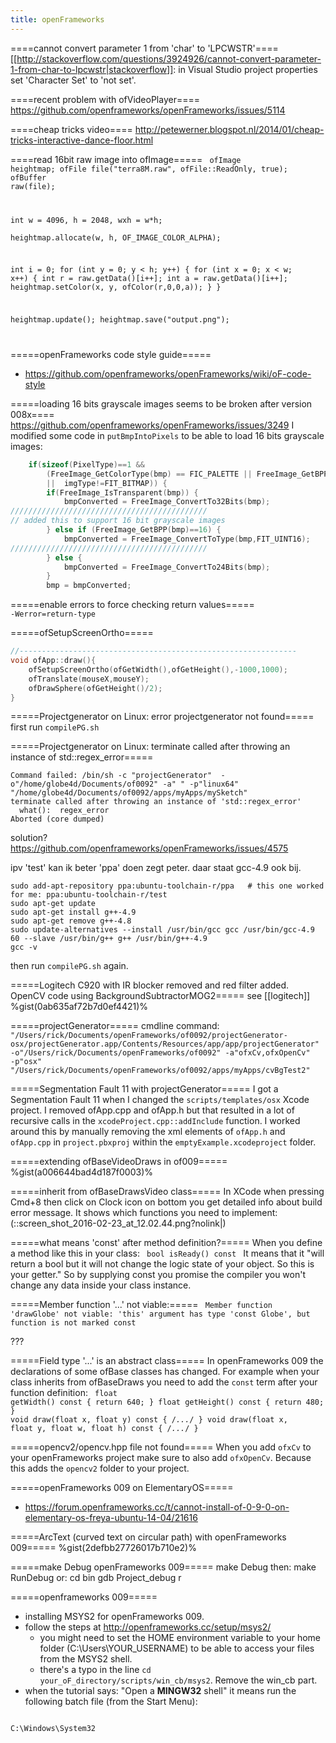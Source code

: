 ```yaml
---
title: openFrameworks
---
```


====cannot convert parameter 1 from 'char' to 'LPCWSTR'====
[[http://stackoverflow.com/questions/3924926/cannot-convert-parameter-1-from-char-to-lpcwstr|stackoverflow]]: in Visual Studio project properties set 'Character Set' to 'not set'.

====recent problem with ofVideoPlayer====
https://github.com/openframeworks/openFrameworks/issues/5114

====cheap tricks video====
http://petewerner.blogspot.nl/2014/01/cheap-tricks-interactive-dance-floor.html

====read 16bit raw image into ofImage=====
<code cpp>
ofImage heightmap;
ofFile file("terra8M.raw", ofFile::ReadOnly, true);
ofBuffer raw(file);

int w = 4096, h = 2048, wxh = w*h;    
heightmap.allocate(w, h, OF_IMAGE_COLOR_ALPHA);

int i = 0;
for (int y = 0; y < h; y++) {
  for (int x = 0; x < w; x++) {
    int r = raw.getData()[i++];
    int a = raw.getData()[i++];
    heightmap.setColor(x, y, ofColor(r,0,0,a));
  }
}

heightmap.update();
heightmap.save("output.png");

</code>

=====openFrameworks code style guide=====
* https://github.com/openframeworks/openFrameworks/wiki/oF-code-style

=====loading 16 bits grayscale images seems to be broken after version 008x====
https://github.com/openframeworks/openFrameworks/issues/3249
I modified some code in `putBmpIntoPixels` to be able to load 16 bits grayscale images:

```cpp
	if(sizeof(PixelType)==1 &&
		(FreeImage_GetColorType(bmp) == FIC_PALETTE || FreeImage_GetBPP(bmp) < 8
		||  imgType!=FIT_BITMAP)) {
		if(FreeImage_IsTransparent(bmp)) {
			bmpConverted = FreeImage_ConvertTo32Bits(bmp);
////////////////////////////////////////////
// added this to support 16 bit grayscale images
		} else if (FreeImage_GetBPP(bmp)==16) {                     
			bmpConverted = FreeImage_ConvertToType(bmp,FIT_UINT16); 
////////////////////////////////////////////
		} else {
			bmpConverted = FreeImage_ConvertTo24Bits(bmp);
		}
		bmp = bmpConverted;
```

=====enable errors to force checking return values=====
<code>
-Werror=return-type
</code>

=====ofSetupScreenOrtho=====
```cpp
//--------------------------------------------------------------
void ofApp::draw(){
	ofSetupScreenOrtho(ofGetWidth(),ofGetHeight(),-1000,1000);
	ofTranslate(mouseX,mouseY);
	ofDrawSphere(ofGetHeight()/2);
}
```

=====Projectgenerator on Linux: error projectgenerator not found=====
first run `compilePG.sh`

=====Projectgenerator on Linux: terminate called after throwing an instance of std::regex_error=====
```
Command failed: /bin/sh -c "projectGenerator"  -o"/home/globe4d/Documents/of0092" -a" " -p"linux64" "/home/globe4d/Documents/of0092/apps/myApps/mySketch"
terminate called after throwing an instance of 'std::regex_error'
  what():  regex_error
Aborted (core dumped)
```
solution? https://github.com/openframeworks/openFrameworks/issues/4575

ipv 'test' kan ik beter 'ppa' doen zegt peter. daar staat gcc-4.9 ook bij.
```
sudo add-apt-repository ppa:ubuntu-toolchain-r/ppa   # this one worked for me: ppa:ubuntu-toolchain-r/test
sudo apt-get update
sudo apt-get install g++-4.9
sudo apt-get remove g++-4.8
sudo update-alternatives --install /usr/bin/gcc gcc /usr/bin/gcc-4.9 60 --slave /usr/bin/g++ g++ /usr/bin/g++-4.9
gcc -v
```
then run `compilePG.sh` again.

=====Logitech C920 with IR blocker removed and red filter added. OpenCV code using BackgroundSubtractorMOG2=====
see [[logitech]]
%gist(0ab635af72b7d0ef4421)%

=====projectGenerator=====
cmdline command:
<code>
"/Users/rick/Documents/openFrameworks/of0092/projectGenerator-osx/projectGenerator.app/Contents/Resources/app/app/projectGenerator"  -o"/Users/rick/Documents/openFrameworks/of0092" -a"ofxCv,ofxOpenCv" -p"osx" "/Users/rick/Documents/openFrameworks/of0092/apps/myApps/cvBgTest2"
</code>

=====Segmentation Fault 11 with projectGenerator=====
I got a Segmentation Fault 11 when I changed the `scripts/templates/osx` Xcode project. I removed ofApp.cpp and ofApp.h but that resulted in a lot of recursive calls in the `xcodeProject.cpp::addInclude` function.
I worked around this by manually removing the xml elements of `ofApp.h` and `ofApp.cpp` in `project.pbxproj` within the `emptyExample.xcodeproject` folder.

=====extending ofBaseVideoDraws in of009=====
%gist(a006644bad4d187f0003)%

=====inherit from ofBaseDrawsVideo class=====
In XCode when pressing Cmd+8 then click on Clock icon on bottom you get detailed info about build error message. It shows which functions you need to implement:
(::screen_shot_2016-02-23_at_12.02.44.png?nolink|)

=====what means 'const' after method definition?=====
When you define a method like this in your class:
<code>
bool isReady() const
</code>
It means that it "will return a bool but it will not change the logic state of your object. So this is your getter."
So by supplying const you promise the compiler you won't change any data inside your class instance.


=====Member function '...' not viable:=====
<code>
Member function 'drawGlobe' not viable: 'this' argument has type 'const Globe', but function is not marked const
</code>

???


=====Field type '...' is an abstract class=====
In openFrameworks 009 the declarations of some ofBase classes has changed. For example when your class inherits from  ofBaseDraws you need to add the `const` term after your function definition:
<code>
  float getWidth() const { return 640; }
  float getHeight() const { return 480; }
  void draw(float x, float y) const { /*...*/ }
  void draw(float x, float y, float w, float h) const { /*...*/ }
</code>

=====opencv2/opencv.hpp file not found=====
When you add `ofxCv` to your openFrameworks project make sure to also add `ofxOpenCv`. Because this adds the `opencv2` folder to your project.

=====openFrameworks 009 on ElementaryOS=====
* https://forum.openframeworks.cc/t/cannot-install-of-0-9-0-on-elementary-os-freya-ubuntu-14-04/21616

=====ArcText (curved text on circular path) with openFrameworks 009=====
%gist(2defbb27726017b710e2)%

=====make Debug openFrameworks 009=====
  make Debug
then:
  make RunDebug
or:
  cd bin
  gdb Project_debug
  r
 

=====openframeworks 009=====
* installing MSYS2 for openFrameworks 009.
* follow the steps at http://openframeworks.cc/setup/msys2/
  * you might need to set the HOME environment variable to your home folder (C:\Users\YOUR_USERNAME) to be able to access your files from the MSYS2 shell.
  * there's a typo in the line `cd your_oF_directory/scripts/win_cb/msys2`. Remove the win_cb part.
* when the tutorial says: "Open a **MINGW32** shell" it means run the following batch file (from the Start Menu):
<code>
C:\Windows\System32